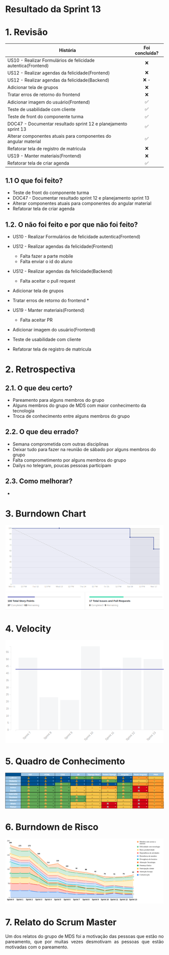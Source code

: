 # Resultado da Sprint 13

 # 1. Revisão

| História | Foi concluída? |
| -------- | :----: |
| US10 - Realizar Formulários de felicidade autentica(Frontend) | :x: | 
| US12 - Realizar agendas da felicidade(Frontend) | :x: |
| US12 - Realizar agendas da felicidade(Backend) | :x: -  |
| Adicionar tela de grupos | :x: |
| Tratar erros de retorno do frontend| :x: |
| Adicionar imagem do usuário(Frontend) | :white_check_mark: |
| Teste de usabilidade com cliente | :white_check_mark: |
| Teste de front do componente turma | :white_check_mark: |
| DOC47 - Documentar resultado sprint 12 e planejamento sprint 13 | :white_check_mark: |
| Alterar componentes atuais para componentes do angular material | :white_check_mark: |
| Refatorar tela de registro de matricula| :x: |
| US19 - Manter materiais(Frontend) | :x: |
| Refatorar tela de criar agenda | :white_check_mark: |

## 1.1 O que foi feito?
* Teste de front do componente turma
* DOC47 - Documentar resultado sprint 12 e planejamento sprint 13
* Alterar componentes atuais para componentes do angular material
* Refatorar tela de criar agenda

## 1.2. O não foi feito e por que não foi feito?
* US10 - Realizar Formulários de felicidade autentica(Frontend)

* US12 - Realizar agendas da felicidade(Frontend)
    * Falta fazer a parte mobile
    * Falta enviar o id do aluno
* US12 - Realizar agendas da felicidade(Backend)
    * Falta aceitar o pull request

* Adicionar tela de grupos
* Tratar erros de retorno do frontend
    * 

* US19 - Manter materiais(Frontend)
    * Falta aceitar PR

* Adicionar imagem do usuário(Frontend)
* Teste de usabilidade com cliente
* Refatorar tela de registro de matricula

# 2. Retrospectiva

## 2.1. O que deu certo?  
* Pareamento para alguns membros do grupo
* Alguns membros do grupo de MDS com maior conhecimento da tecnologia
* Troca de conhecimento entre alguns membros do grupo

## 2.2. O que deu errado? 
* Semana comprometida com outras disciplinas
* Deixar tudo para fazer na reunião de sábado por alguns membros do grupo
* Falta comprometimento por alguns membros do grupo
* Dailys no telegram, poucas pessoas participam

## 2.3. Como melhorar?
* 


# 3. Burndown Chart
![Sprint 13 - Burndown](../../assets/img/burndown/burndown13.png)

# 4. Velocity
![Sprint 13 - Velocity](../../assets/img/velocity/velocity13.png)

# 5. Quadro de Conhecimento
![Sprint 13 - Quadro de conhecimento](../../assets/img/quadro_conhecimento/quadro_conhecimento13.png)

# 6. Burndown de Risco
![Sprint 13 - Burndown de Risco](../../assets/img/burndown_risco/burndown_risco13.png)

# 7. Relato do Scrum Master
<p align = "justify">
    Um dos relatos do grupo de MDS foi a motivação das pessoas que estão no pareamento, que por muitas vezes desmotivam as pessoas que estão motivadas com o pareamento.
</p>

